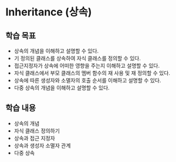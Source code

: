 # Inheritance (상속)

## 학습 목표

* 상속의 개념을 이해하고 설명할 수 있다.
* 기 정의된 클래스를 상속하여 자식 클래스를 정의할 수 있다.
* 접근지정자가 상속에 어떠한 영향을 주는지 이해하고 설명할 수 있다. 
* 자식 클래스에서 부모 클래스의 멤버 함수의 재 사용 및 재 정의할 수 있다.  
* 상속에 따른 생성자와 소멸자의 호출 순서를 이해하고 설명할 수 있다.
* 다중 상속의 개념을 이해하고 설명할 수 있다.

## 학습 내용

* 상속의 개념
* 자식 클래스 정의하기
* 상속과 접근 지정자
* 상속과 생성자 소멸자 관계 
* 다중 상속
